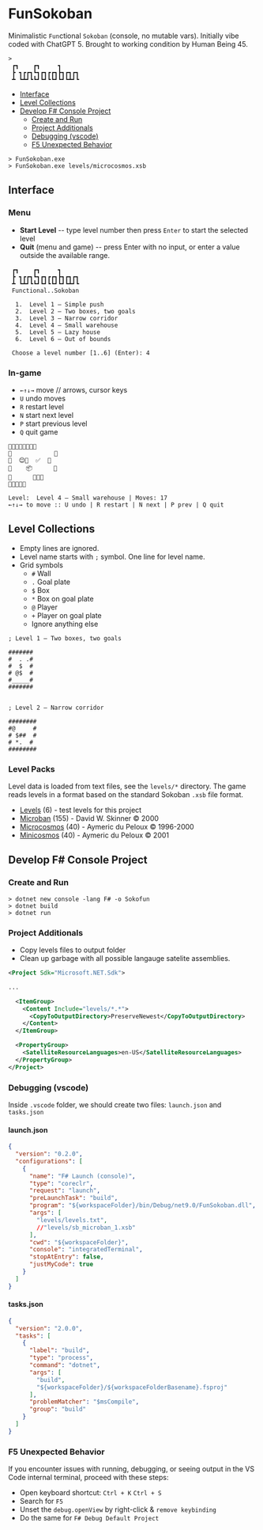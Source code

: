 # FunSokoban

Minimalistic `Fun`ctional `Sokoban` (console, no mutable vars). Initially vibe coded with ChatGPT 5. Brought to working condition by Human Being 45.

```plain
>
 ┏┓    ┏┓     ┓     
 ┣ ┓┏┏┓┗┓┏┓┏┏┓┣┓┏┓┏┓
 ┻ ┗┻┛┗┗┛┗┛┗┗┛┗┛┗┻┛┗
```

- [Interface](#interface)
- [Level Collections](#level-collections)
- [Develop F# Console Project](#develop-f-console-project)
  - [Create and Run](#create-and-run)
  - [Project Additionals](#project-additionals)
  - [Debugging (vscode)](#debugging-vscode)
  - [F5 Unexpected Behavior](#f5-unexpected-behavior)

```plain
> FunSokoban.exe
> FunSokoban.exe levels/microcosmos.xsb
```

## Interface

### Menu

- **Start Level** -- type level number then press `Enter` to start the selected level
- **Quit** (menu and game) -- press Enter with no input, or enter a value outside the available range.

```plain
 ┏┓    ┏┓     ┓
 ┣ ┓┏┏┓┗┓┏┓┏┏┓┣┓┏┓┏┓
 ┻ ┗┻┛┗┗┛┗┛┗┗┛┗┛┗┻┛┗
 Functional..Sokoban

  1.  Level 1 – Simple push
  2.  Level 2 – Two boxes, two goals
  3.  Level 3 – Narrow corridor
  4.  Level 4 – Small warehouse
  5.  Level 5 – Lazy house
  6.  Level 6 – Out of bounds

 Choose a level number [1..6] (Enter): 4
```

### In-game

- `←↑↓→` move // arrows, cursor keys
- `U` undo moves
- `R` restart level
- `N` start next level
- `P` start previous level
- `Q` quit game

```plain
🧱🧱🧱🧱🧱🧱🧱🧱
🧱            🧱
🧱  😊🎯  ✅  🧱
🧱    📦      🧱
🧱      🧱🧱🧱
🧱🧱🧱🧱🧱

Level:  Level 4 – Small warehouse | Moves: 17
←↑↓→ to move :: U undo | R restart | N next | P prev | Q quit
```

## Level Collections

- Empty lines are ignored.
- Level name starts with `;` symbol. One line for level name.
- Grid symbols
  - `#` Wall
  - `.` Goal plate
  - `$` Box
  - `*` Box on goal plate
  - `@` Player
  - `+` Player on goal plate
  - Ignore anything else

```plain
; Level 1 – Two boxes, two goals

#######
#  . .#
#  $  #
# @$  #
#_____#
#######


; Level 2 – Narrow corridor

########
#@     #
# $##  #
# *.  #
########
```

### Level Packs

Level data is loaded from text files, see the `levels/*` directory. The game reads levels in a format based on the standard Sokoban `.xsb` file format.

- [Levels](levels/levels.txt) (6) - test levels for this project
- [Microban](levels/sb_microban_1.xsb) (155) - David W. Skinner ©️ 2000
- [Microcosmos](levels/Microcosmos.xsb) (40) - Aymeric du Peloux ©️ 1996-2000
- [Minicosmos](levels/Minicosmos.xsb) (40) - Aymeric du Peloux ©️ 2001

## Develop F# Console Project

### Create and Run

```plain
> dotnet new console -lang F# -o Sokofun
> dotnet build
> dotnet run
```

### Project Additionals

- Copy levels files to output folder
- Clean up garbage with all possible langauge satelite assemblies.

```xml
<Project Sdk="Microsoft.NET.Sdk">

...

  <ItemGroup>
    <Content Include="levels/*.*">
      <CopyToOutputDirectory>PreserveNewest</CopyToOutputDirectory>
    </Content>
  </ItemGroup>

  <PropertyGroup>
    <SatelliteResourceLanguages>en-US</SatelliteResourceLanguages>
  </PropertyGroup>
</Project>
```

### Debugging (vscode)

Inside `.vscode` folder, we should create two files: `launch.json` and `tasks.json`

#### launch.json

```json
{
  "version": "0.2.0",
  "configurations": [
    {
      "name": "F# Launch (console)",
      "type": "coreclr",
      "request": "launch",
      "preLaunchTask": "build",
      "program": "${workspaceFolder}/bin/Debug/net9.0/FunSokoban.dll",
      "args": [
        "levels/levels.txt",
        //"levels/sb_microban_1.xsb"
      ],
      "cwd": "${workspaceFolder}",
      "console": "integratedTerminal",
      "stopAtEntry": false,
      "justMyCode": true
    }
  ]
}
```

#### tasks.json

```json
{
  "version": "2.0.0",
  "tasks": [
    {
      "label": "build",
      "type": "process",
      "command": "dotnet",
      "args": [
        "build", 
        "${workspaceFolder}/${workspaceFolderBasename}.fsproj" 
      ],
      "problemMatcher": "$msCompile",
      "group": "build"
    }
  ]
}
```

### F5 Unexpected Behavior

If you encounter issues with running, debugging, or seeing output in the VS Code internal terminal, proceed with these steps:

- Open keyboard shortcut: `Ctrl + K` `Ctrl + S`
- Search for `F5`
- Unset the `debug.openView` by right-click & `remove keybinding`
- Do the same for `F# Debug Default Project`
